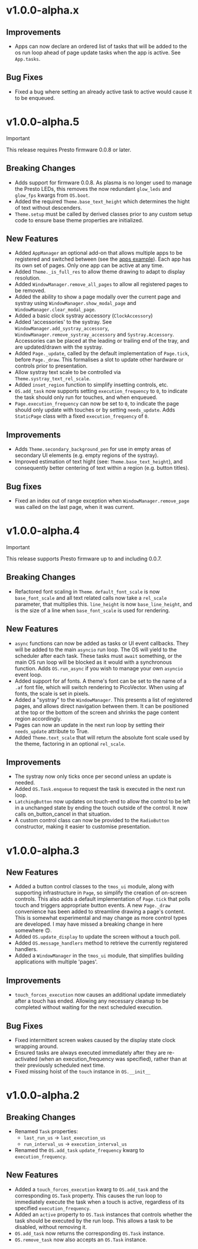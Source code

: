 v1.0.0-alpha.x
==============

## Improvements

- Apps can now declare an ordered list of tasks that will be added to
  the os run loop ahead of page update tasks when the app is active. See
  `App.tasks`.

## Bug Fixes

- Fixed a bug where setting an already active task to active would cause
  it to be enqueued.

v1.0.0-alpha.5
==============

> [!IMPORTANT]
> This release requires Presto firmware 0.0.8 or later.

## Breaking Changes

- Adds support for firmware 0.0.8. As plasma is no longer used to manage
  the Presto LEDs, this removes the now redundant `glow_leds` and
  `glow_fps` kwargs from `OS.boot`.
- Added the required `Theme.base_text_height` which determines the hight
  of text without descenders.
- `Theme.setup` must be called by derived classes prior to any custom
  setup code to ensure base theme properties are initialized.

## New Features

- Added `AppManager` an optional add-on that allows multiple apps to be
  registered and switched between (see the [apps
  example](examples/10_apps.py)). Each app has its own set of pages.
  Only one app can be active at any time.
- Added `Theme._is_full_res` to allow theme drawing to adapt to display
  resolution.
- Added `WindowManager.remove_all_pages` to allow all registered pages
  to be removed.
- Added the ability to show a page modally over the current page and
  systray using `WindowManager.show_modal_page` and
  `WindowManager.clear_modal_page`.
- Added a basic clock systray accessory (`ClockAccessory`)
- Added 'accessories' to the systray. See `WindowManager.add_systray_accessory`,
  `WindowManager.remove_systray_accessory` and `Systray.Accessory`.
  Accessories can be placed at the leading or trailing end of the tray,
  and are updated/drawn with the systray.
- Added `Page._update`, called by the default implementation of
  `Page.tick`, before `Page._draw`. This formalises a slot to update
  other hardware or controls prior to presentation.
- Allow systray text scale to be controlled via
  `Theme.systray_text_rel_scale`.
- Added `inset_region` function to simplify insetting controls, etc.
- `OS.add_task` now supports setting `execution_frequency` to `0`, to
  indicate the task should only run for touches, and when enqueued.
- `Page.execution_frequency` can now be set to `0`, to indicate the page
  should only update with touches or by setting `needs_update`. Adds
  `StaticPage` class with a fixed `execution_frequency` of `0`.

## Improvements

- Adds `Theme.secondary_background_pen` for use in empty areas of
  secondary UI elements (e.g. empty regions of the systray).
- Improved estimation of text hight (see: `Theme.base_text_height`), and
  consequently better centering of text within a region (e.g. button
  titles).

## Bug fixes

- Fixed an index out of range exception when `WindowManager.remove_page`
  was called on the last page, when it was current.

v1.0.0-alpha.4
==============

> [!IMPORTANT]
> This release supports Presto firmware up to and including 0.0.7.

## Breaking Changes

- Refactored font scaling in `Theme`. `default_font_scale` is now
  `base_font_scale` and all text related calls now take a `rel_scale`
  parameter, that multiplies this. `line_height` is now
  `base_line_height`, and is the size of a line when `base_font_scale`
  is used for rendering.

## New Features

- `async` functions can now be added as tasks or UI event callbacks.
  They will be added to the main `asyncio` run loop. The OS will yield
  to the scheduler after each task. These tasks must `await` something,
  or the main OS run loop will be blocked as it would with a synchronous
  function. Adds `OS.run_async` if you wish to manage your own `asyncio`
  event loop.
- Added support for af fonts. A theme's font can be set to
  the name of a `.af` font file, which will switch rendering to
  PicoVector. When using af fonts, the scale is set in pixels.
- Added a "systray" to the `WindowManager`. This presents a list of
  registered pages, and allows direct navigation between them. It can be
  positioned at the top or the bottom of the screen and shrinks the page
  content region accordingly.
- Pages can now an update in the next run loop by setting their
  `needs_update` attribute to True.
- Added `Theme.text_scale` that will return the absolute font scale used
  by the theme, factoring in an optional `rel_scale`.

## Improvements

- The systray now only ticks once per second unless an update is needed.
- Added `OS.Task.enqueue` to request the task is executed in the next
  run loop.
- `LatchingButton` now updates on touch-end to allow the control to be
  left in a unchanged state by ending the touch outside of the control.
  It now calls on_button_cancel in that situation.
- A custom control class can now be provided to the `RadioButton`
  constructor, making it easier to customise presentation.

v1.0.0-alpha.3
==============

## New Features

- Added a button control classes to the `tmos_ui` module, along with
  supporting infrastructure in `Page`, so simplify the creation of
  on-screen controls. This also adds a default implementation of
  `Page.tick` that polls touch and triggers appropriate button events.
  A new `Page._draw` convenience has been added to streamline drawing
  a page's content. This is somewhat experimental and may change as more
  control types are developed. I may have missed a breaking change in
  here somewhere 🙃.
- Added `OS.update_display` to update the screen without a touch poll.
- Added `OS.message_handlers` method to retrieve the currently
  registered handlers.
- Added a `WindowManager` in the `tmos_ui` module, that simplifies
  building applications with multiple 'pages'.

## Improvements

- `touch_forces_execution` now causes an additional update immediately
  after a touch has ended. Allowing any necessary cleanup to be
  completed without waiting for the next scheduled execution.

## Bug Fixes

- Fixed intermittent screen wakes caused by the display state clock
  wrapping around.
- Ensured tasks are always executed immediately after they are
  re-activated (when an execution_frequency was specified), rather than
  at their previously scheduled next time.
- Fixed missing hoist of the `touch` instance in `OS.__init__`

v1.0.0-alpha.2
==============

## Breaking Changes

- Renamed `Task` properties:
  - `last_run_us` -> `last_execution_us`
  - `run_interval_us` -> `execution_interval_us`
- Renamed the `OS.add_task` `update_frequency` kwarg to
  `execution_frequency`.

## New Features

- Added a `touch_forces_execution` kwarg to `OS.add_task` and the
  corresponding `OS.Task` property. This causes the run loop to
  immediately execute the task when a touch is active, regardless of its
  specified `execution_frequency`.
- Added an `active` property to `OS.Task` instances that controls
  whether the task should be executed by the run loop. This allows
  a task to be disabled, without removing it.
- `OS.add_task` now returns the corresponding `OS.Task` instance.
- `OS.remove_task` now also accepts an `OS.Task` instance.
